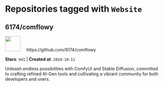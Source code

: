 # Repositories tagged with `Website`


## 6174/comflowy


<a href='https://github.com/6174/comflowy'>
<img src="https://avatars.githubusercontent.com/u/3872872?v=4" width="50" height="50"></a> &nbsp; &nbsp; https://github.com/6174/comflowy

**Stars**: `941` | **Created at**: `2024-10-11`


Unleash endless possibilities with ComfyUI and Stable Diffusion, committed to crafting refined AI-Gen tools and cultivating a vibrant community for both developers and users. 
